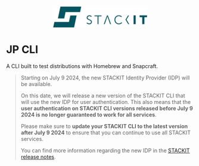 <p align="center">
  <img src=".github/images/stackit-logo.png" alt="STACKIT logo" width="50%"/>
</p>

# JP CLI

A CLI built to test distributions with Homebrew and Snapcraft.

> Starting on July 9 2024, the new STACKIT Identity Provider (IDP) will be available.
> 
> On this date, we will release a new version of the STACKIT CLI that will use the new IDP for user authentication. This also means that the **user authentication on STACKIT CLI versions released before July 9 2024 is no longer guaranteed to work for all services**.
> 
> Please make sure to **update your STACKIT CLI to the latest version after July 9 2024** to ensure that you can continue to use all STACKIT services.
> 
> You can find more information regarding the new IDP in the [STACKIT release notes](https://docs.stackit.cloud/stackit/en/release-notes-23101442.html#ReleaseNotes-2024-06-21-identity-provider).
